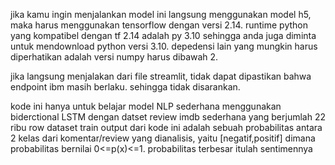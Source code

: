 jika kamu ingin menjalankan model ini langsung menggunakan model h5, maka harus menggunakan tensorflow dengan versi 2.14. runtime python yang kompatibel dengan tf 2.14 adalah py 3.10 sehingga anda juga diminta untuk mendownload python versi 3.10. depedensi lain yang mungkin harus diperhatikan adalah versi numpy harus dibawah 2. 

jika langsung menjalakan dari file streamlit, tidak dapat dipastikan bahwa endpoint ibm masih berlaku. sehingga tidak disarankan.

kode ini hanya untuk belajar model NLP sederhana menggunakan biderctional LSTM dengan datset review imdb sederhana yang berjumlah 22 ribu row dataset train
output dari kode ini adalah sebuah probabilitas antara 2 kelas dari komentar/review yang dianalisis, yaitu [negatif,positif] dimana probabilitas bernilai 0<=p(x)<=1. probabilitas terbesar itulah sentimennya
